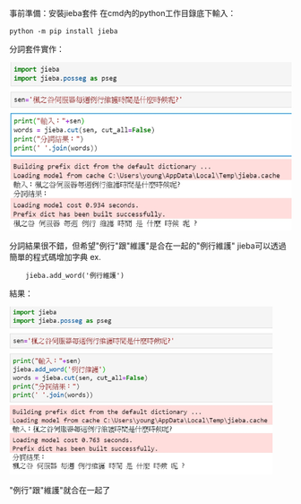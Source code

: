 事前準備：安裝jieba套件
在cmd內的python工作目錄底下輸入：

    python -m pip install jieba
    
分詞套件實作：

<img src="https://github.com/tank11110/young/blob/master/%E5%9C%96%E7%89%87/1592197988439.jpg" height='300' weight='250'>

分詞結果很不錯，但希望"例行"跟"維護"是合在一起的"例行維護"
jieba可以透過簡單的程式碼增加字典
ex.

        jieba.add_word('例行維護')
        
結果：

<img src="https://github.com/tank11110/young/blob/master/%E5%9C%96%E7%89%87/1592198019826.jpg" height='300' weight='250'>

"例行"跟"維護"就合在一起了
